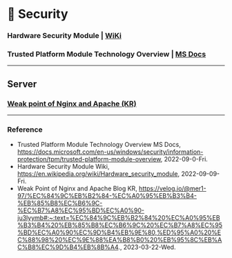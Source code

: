 # :closed_lock_with_key: Security

### Hardware Security Module | [WiKi](https://en.wikipedia.org/wiki/Hardware_security_module)

### Trusted Platform Module Technology Overview | [MS Docs](https://docs.microsoft.com/en-us/windows/security/information-protection/tpm/trusted-platform-module-overview)

---

## Server

### [Weak point of Nginx and Apache (KR)](https://velog.io/@mer1-97/%EC%84%9C%EB%B2%84-%EC%A0%95%EB%B3%B4-%EB%85%B8%EC%B6%9C-%EC%B7%A8%EC%95%BD%EC%A0%90-ju3lyymb#:~:text=%EC%84%9C%EB%B2%84%20%EC%A0%95%EB%B3%B4%20%EB%85%B8%EC%B6%9C%20%EC%B7%A8%EC%95%BD%EC%A0%90%EC%9D%B4%EB%9E%80,%ED%95%A0%20%EC%88%98%20%EC%9E%88%EA%B8%B0%20%EB%95%8C%EB%AC%B8%EC%9D%B4%EB%8B%A4.)

---

### Reference
- Trusted Platform Module Technology Overview MS Docs, https://docs.microsoft.com/en-us/windows/security/information-protection/tpm/trusted-platform-module-overview, 2022-09-0-Fri.
- Hardware Security Module Wiki, https://en.wikipedia.org/wiki/Hardware_security_module, 2022-09-09-Fri.
- Weak Point of Nginx and Apache Blog KR, https://velog.io/@mer1-97/%EC%84%9C%EB%B2%84-%EC%A0%95%EB%B3%B4-%EB%85%B8%EC%B6%9C-%EC%B7%A8%EC%95%BD%EC%A0%90-ju3lyymb#:~:text=%EC%84%9C%EB%B2%84%20%EC%A0%95%EB%B3%B4%20%EB%85%B8%EC%B6%9C%20%EC%B7%A8%EC%95%BD%EC%A0%90%EC%9D%B4%EB%9E%80,%ED%95%A0%20%EC%88%98%20%EC%9E%88%EA%B8%B0%20%EB%95%8C%EB%AC%B8%EC%9D%B4%EB%8B%A4., 2023-03-22-Wed.
